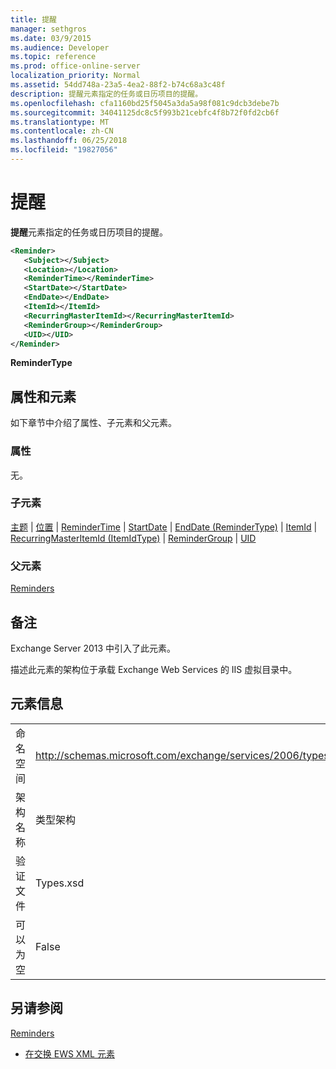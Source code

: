 ```yaml
---
title: 提醒
manager: sethgros
ms.date: 03/9/2015
ms.audience: Developer
ms.topic: reference
ms.prod: office-online-server
localization_priority: Normal
ms.assetid: 54dd748a-23a5-4ea2-88f2-b74c68a3c48f
description: 提醒元素指定的任务或日历项目的提醒。
ms.openlocfilehash: cfa1160bd25f5045a3da5a98f081c9dcb3debe7b
ms.sourcegitcommit: 34041125dc8c5f993b21cebfc4f8b72f0fd2cb6f
ms.translationtype: MT
ms.contentlocale: zh-CN
ms.lasthandoff: 06/25/2018
ms.locfileid: "19827056"
---
```

# <a name="reminder"></a>提醒

**提醒**元素指定的任务或日历项目的提醒。 
  
```XML
<Reminder>
   <Subject></Subject>
   <Location></Location>
   <ReminderTime></ReminderTime>
   <StartDate></StartDate>
   <EndDate></EndDate>
   <ItemId></ItemId>
   <RecurringMasterItemId></RecurringMasterItemId>
   <ReminderGroup></ReminderGroup>
   <UID></UID>
</Reminder>

```

 **ReminderType**
## <a name="attributes-and-elements"></a>属性和元素

如下章节中介绍了属性、子元素和父元素。
  
### <a name="attributes"></a>属性

无。
  
### <a name="child-elements"></a>子元素

[主题](subject.md) | [位置](location.md) | [ReminderTime](remindertime.md) | [StartDate](startdate.md) | [EndDate (ReminderType)](enddate-remindertype.md) | [ItemId](itemid.md) | [RecurringMasterItemId (ItemIdType)](recurringmasteritemid-itemidtype.md)  |  [ReminderGroup](remindergroup.md) | [UID](uid.md)
  
### <a name="parent-elements"></a>父元素

[Reminders](reminders.md)
  
## <a name="remarks"></a>备注

Exchange Server 2013 中引入了此元素。
  
描述此元素的架构位于承载 Exchange Web Services 的 IIS 虚拟目录中。
  
## <a name="element-information"></a>元素信息

|||
|:-----|:-----|
|命名空间  <br/> |http://schemas.microsoft.com/exchange/services/2006/types  <br/> |
|架构名称  <br/> |类型架构  <br/> |
|验证文件  <br/> |Types.xsd  <br/> |
|可以为空  <br/> |False  <br/> |
   
## <a name="see-also"></a>另请参阅



[Reminders](reminders.md)


- [在交换 EWS XML 元素](ews-xml-elements-in-exchange.md)

